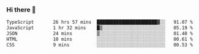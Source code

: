 ### Hi there 👋

<!--
**zhengis-alinur/zhengis-alinur** is a ✨ _special_ ✨ repository because its `README.md` (this file) appears on your GitHub profile.

Here are some ideas to get you started:

- 🔭 I’m currently working on ...
- 🌱 I’m currently learning ...
- 👯 I’m looking to collaborate on ...
- 🤔 I’m looking for help with ...
- 💬 Ask me about ...
- 📫 How to reach me: ...
- 😄 Pronouns: ...
- ⚡ Fun fact: ...
-->

<!--START_SECTION:waka-->

```txt
TypeScript       26 hrs 57 mins  ██████████████████████▓░░   91.07 %
JavaScript       1 hr 32 mins    █▒░░░░░░░░░░░░░░░░░░░░░░░   05.19 %
JSON             24 mins         ▒░░░░░░░░░░░░░░░░░░░░░░░░   01.40 %
HTML             10 mins         ░░░░░░░░░░░░░░░░░░░░░░░░░   00.61 %
CSS              9 mins          ░░░░░░░░░░░░░░░░░░░░░░░░░   00.53 %
```

<!--END_SECTION:waka-->
